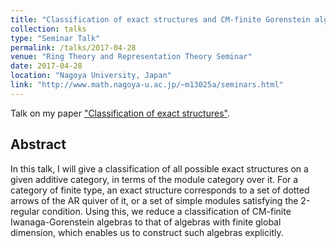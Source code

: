 ```yaml
---
title: "Classification of exact structures and CM-finite Gorenstein algebras"
collection: talks
type: "Seminar Talk"
permalink: /talks/2017-04-28
venue: "Ring Theory and Representation Theory Seminar"
date: 2017-04-28
location: "Nagoya University, Japan"
link: "http://www.math.nagoya-u.ac.jp/~m13025a/seminars.html"
---
```


Talk on my paper ["Classification of exact structures"](/paper/exact-str/).

## Abstract
In this talk, I will give a classification of all possible exact structures on a given additive category, in terms of the module category over it. For a category of finite type, an exact structure corresponds to a set of dotted arrows of the AR quiver of it, or a set of simple modules satisfying the 2-regular condition. Using this, we reduce a classification of CM-finite Iwanaga-Gorenstein algebras to that of algebras with finite global dimension, which enables us to construct such algebras explicitly.
